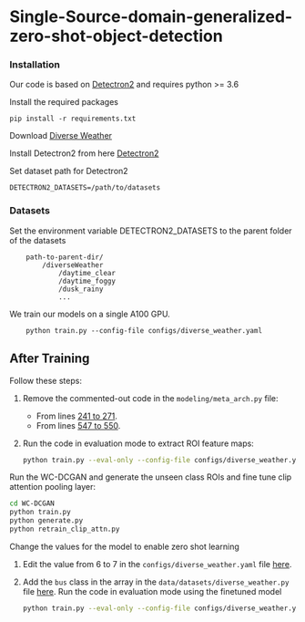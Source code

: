 # Single-Source-domain-generalized-zero-shot-object-detection

### Installation
Our code is based on [Detectron2](https://github.com/facebookresearch/detectron2) and requires python >= 3.6

Install the required packages
```
pip install -r requirements.txt
```
Download [Diverse Weather](https://drive.google.com/drive/folders/1IIUnUrJrvFgPzU8D6KtV0CXa8k1eBV9B)

Install Detectron2 from here [Detectron2](https://detectron2.readthedocs.io/en/latest/tutorials/install.html)

Set dataset path for Detectron2 
```
DETECTRON2_DATASETS=/path/to/datasets
```
### Datasets
Set the environment variable DETECTRON2_DATASETS to the parent folder of the datasets

```
    path-to-parent-dir/
        /diverseWeather
            /daytime_clear
            /daytime_foggy
            /dusk_rainy
            ...
```

We train our models on a single A100 GPU.
```
    python train.py --config-file configs/diverse_weather.yaml
```
## After Training

Follow these steps:

1. Remove the commented-out code in the `modeling/meta_arch.py` file:
   - From lines [241 to 271](https://github.com/papz2000/Single-Source-domain-generalized-zero-shot-object-detection/blob/4d986b70f0c9fea48db8ae30cc107d7adc35ecd1/modeling/meta_arch.py#L238-L267]).
   - From lines [547 to 550](https://github.com/papz2000/Single-Source-domain-generalized-zero-shot-object-detection/blob/1ce7f3beff4c63b70c65048ad14f266e8c663890/modeling/meta_arch.py#L543-L547).

2. Run the code in evaluation mode to extract ROI feature maps:
   ```sh
   python train.py --eval-only --config-file configs/diverse_weather.yaml MODEL.WEIGHTS /u/student/2022/cs22mtech14005/Single-Source-domain-generalized-zero-shot-object-detection/all_outs/diverse_weather/model_best.pth
   ```
Run the WC-DCGAN and generate the unseen class ROIs and fine tune clip attention pooling layer:
  ```sh
  cd WC-DCGAN
  python train.py
  python generate.py
  python retrain_clip_attn.py
  ```
Change the values for the model to enable zero shot learning

1. Edit the value from 6 to 7 in the `configs/diverse_weather.yaml` file [here](https://github.com/papz2000/Single-Source-domain-generalized-object-detection/blob/5e0a712684367d0523293226f81cb159b29935bd/configs/diverse_weather.yaml#L31).

2. Add the `bus` class in the array in the `data/datasets/diverse_weather.py` file [here](https://github.com/papz2000/Single-Source-domain-generalized-object-detection/blob/5e0a712684367d0523293226f81cb159b29935bd/data/datasets/diverse_weather.py#L15).
Run the code in evaluation mode using the finetuned model
   ```sh
   python train.py --eval-only --config-file configs/diverse_weather.yaml MODEL.WEIGHTS /u/student/2022/cs22mtech14005/Single-Source-domain-generalized-zero-shot-object-detection/Models/updated_clipattn.pth
   ```

